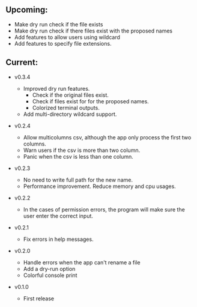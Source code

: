 ## Upcoming:
- Make dry run check if the file exists
- Make dry run check if there files exist with the proposed names
- Add features to allow users using wildcard
- Add features to specify file extensions.

## Current:
- v0.3.4
    - Improved dry run features.    
        - Check if the original files exist.
        - Check if files exist for for the proposed names.
        - Colorized terminal outputs.
    - Add multi-directory wildcard support.

- v0.2.4
    - Allow multicolumns csv, although the app only process the first two columns.
    - Warn users if the csv is more than two column.
    - Panic when the csv is less than one column.

- v0.2.3
    - No need to write full path for the new name.
    - Performance improvement. Reduce memory and cpu usages.

- v0.2.2
    - In the cases of permission errors, the program will make sure the
        user enter the correct input.

- v0.2.1
    - Fix errors in help messages.

- v0.2.0
    - Handle errors when the app can't rename a file
    - Add a dry-run option
    - Colorful console print

- v0.1.0
    - First release
